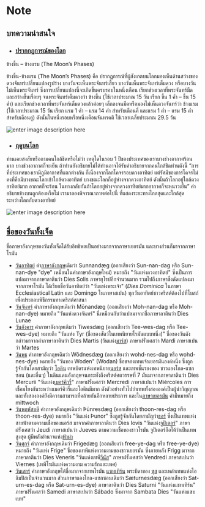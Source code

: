Note
==


## บทความน่าสนใจ

- ### [ปรากกฎการณ์ของโลก](https://uatscimath.ipst.ac.th/lesson-physics/item/7868-2018-02-26-08-27-01)


ข้างขึ้น – ข้างแรม (The Moon’s Phases)

ข้างขึ้น-ข้างแรม (The Moon’s Phases) คือ ปรากฎการณ์ที่ผู้สังเกตบนโลกมองเห็นด้านสว่างของดวงจันทร์เปลี่ยนแปลงรูปร่าง บางวันจะเห็นพระจันทร์เสี้ยว บางวันเห็นพระจันทร์เต็มดวง หรือบางวันไม่เห็นพระจันทร์ ซึ่งการเปลี่ยนแปลงนี้จะเกิดขึ้นครบรอบในหนึ่งเดือน เรียกช่วงเวลาที่พระจันทร์มืดและสว่างขึ้นเรื่อยๆ จนพระจันทร์เต็มดวงว่า ข้างขึ้น (ใช้เวลาประมาณ 15 วัน เรียก ขึ้น 1 ค่ำ – ขึ้น 15 ค่ำ) และเรียกช่วงเวลาที่พระจันทร์เต็มดวงแล้วค่อยๆ เล็กลงจนมืดหรือมองไม่เห็นดวงจันทร์ว่า ข้างแรม (ใช้เวลาประมาณ 15 วัน เรียก แรม 1 ค่ำ – แรม 14 ค่ำ สำหรับเดือนคี่ และแรม 1 ค่ำ – แรม 15 ค่ำ สำหรับเดือนคู่) ดังนั้นในหนึ่งรอบหรือหนึ่งเดือนจันทรคติ ใช้เวลาเฉลี่ยประมาณ 29.5 วัน

![enter image description here](https://uatscimath.ipst.ac.th/images/2017/lesson/7868/7868-1.jpg)

- ### [ฤดูบนโลก](https://uatscimath.ipst.ac.th/lesson-earthscience/item/7116-2017-06-04-06-54-39)
ท่านเคยสงสัยหรือถามคนใกล้ชิดหรือไม่ว่า เหตุใดในรอบ 1 ปีของประเทศของเราบางช่วงอากาศร้อนมาก บางช่วงอากาศก็จะเย็น ถ้าท่านยังอธิบายไม่ได้ท่านอาจได้รับคำอธิบายจากคนใกล้ชิดท่านดังนี้ “การที่ประเทศของเรามีภูมิอากาศที่แตกต่างกัน ก็เนื่องจากโลกโคจรรอบดวงอาทิตย์ แต่รัศมีของการโคจรไม่คงที่คือมีบางขณะโลกเข้าใกล้ดวงอาทิตย์ บางขณะโลกก็อยู่ห่างจากดวงอาทิตย์ ดังนั้นถ้าโลกอยู่ใกล้ดวงอาทิตย์มาก อากาศก็จะร้อน ในทางกลับกันถ้าโลกอยู่ห่างจากดวงอาทิตย์มากอากาศก็จะหนาวเย็น” คำอธิบายข้างบนถูกต้องหรือไม่ เรามาลองพิจารณาภาพต่อไปนี้ ที่แสดงระยะทางไกลสุดและใกล้สุด ระหว่างโลกกับดวงอาทิตย์

![enter image description here](https://uatscimath.ipst.ac.th/images/uploads/1_27.jpg)

## [ชื่อของวันทั้งเจ็ด](https://th.wikipedia.org/w/index.php?title=%E0%B8%8A%E0%B8%B7%E0%B9%88%E0%B8%AD%E0%B8%A7%E0%B8%B1%E0%B8%99%E0%B8%82%E0%B8%AD%E0%B8%87%E0%B8%AA%E0%B8%B1%E0%B8%9B%E0%B8%94%E0%B8%B2%E0%B8%AB%E0%B9%8C&action=edit&section=1 "ชื่อของวันทั้งเจ็ด")

ชื่อภาษาอังกฤษของวันทั้งเจ็ดได้รับอิทธิพลเป็นอย่างมากจากภาษาเยอรมัน และบางส่วนก็มาจากภาษาโรมัน

-   [วันอาทิตย์](https://th.wikipedia.org/wiki/%E0%B8%A7%E0%B8%B1%E0%B8%99%E0%B8%AD%E0%B8%B2%E0%B8%97%E0%B8%B4%E0%B8%95%E0%B8%A2%E0%B9%8C "วันอาทิตย์")  คำ[ภาษาอังกฤษ](https://th.wikipedia.org/wiki/%E0%B8%A0%E0%B8%B2%E0%B8%A9%E0%B8%B2%E0%B8%AD%E0%B8%B1%E0%B8%87%E0%B8%81%E0%B8%A4%E0%B8%A9 "ภาษาอังกฤษ")เดิมว่า Sunnandæg (ออกเสียงว่า Sun-nan-dag หรือ Sun-nan-dye "dye" เหมือนในคำภาษาอังกฤษใหม่) หมายถึง "วันแห่งดวงอาทิตย์" ซึ่งเป็นการแปลมาจากภาษาลาตินว่า Dies Solis ภาษายุโรปอีกจำนวนมาก รวมไปถึงภาษาซึ่งดัดแปลงมาจากภาษาโรมัน ได้เรียกชื่อวันอาทิตย์ว่า "วันแห่งพระเจ้า" (_Dies Dominica_  ในภาษา Ecclesiastical Latin และ Domingo ในภาษาสเปน) ทุกวันอาทิตย์ชาวคริสต์ต้องไปที่โบสถ์เพื่อประกอบพิธีกรรมทางคริสต์ศาสนา
-   [วันจันทร์](https://th.wikipedia.org/wiki/%E0%B8%A7%E0%B8%B1%E0%B8%99%E0%B8%88%E0%B8%B1%E0%B8%99%E0%B8%97%E0%B8%A3%E0%B9%8C "วันจันทร์")  คำภาษาอังกฤษเดิมว่า Mōnandæg (ออกเสียงว่า Moh-nan-dag หรือ Moh-nan-dye) หมายถึง "วันแห่งดวงจันทร์" นี่เหมือนกับว่าแปลมาจากชื่อภาษาลาตินว่า Dies Lunae
-   [วันอังคาร](https://th.wikipedia.org/wiki/%E0%B8%A7%E0%B8%B1%E0%B8%99%E0%B8%AD%E0%B8%B1%E0%B8%87%E0%B8%84%E0%B8%B2%E0%B8%A3 "วันอังคาร")  คำภาษาอังกฤษเดิมว่า Tiwesdæg (ออกเสียงว่า Tee-wes-dag หรือ Tee-wes-dye) หมายถึง "วันแห่ง Tyr (ชื่อของสัตว์ในเทพนิยายโรมันแบบหนึ่ง)" ชื่อของวันดังกล่าวมาจากคำภาษาลาตินว่า Dies Martis (วันแห่ง[มาร์ส](https://th.wikipedia.org/wiki/%E0%B8%A1%E0%B8%B2%E0%B8%A3%E0%B9%8C%E0%B8%AA "มาร์ส")) ภาษาฝรั่งเศสว่า Mardi ภาษาสเปนว่า Martes
-   [วันพุธ](https://th.wikipedia.org/wiki/%E0%B8%A7%E0%B8%B1%E0%B8%99%E0%B8%9E%E0%B8%B8%E0%B8%98 "วันพุธ")  คำภาษาอังกฤษเดิมว่า Wōdnesdæg (ออกเสียงว่า wohd-nes-dag หรือ wohd-nes-dye) หมายถึง "วันของ Woden" (Wodan) ชื่อขจองเทพเจ้าเยอรมันองค์หนึ่ง ซึ่งถูกรู้จักกันโดยสามัญว่า  [โอดิน](https://th.wikipedia.org/wiki/%E0%B9%82%E0%B8%AD%E0%B8%94%E0%B8%B4%E0%B8%99 "โอดิน")  เทพบิดรแห่งเทพนิยาย[นอร์ส](https://th.wikipedia.org/wiki/%E0%B8%99%E0%B8%AD%E0%B8%A3%E0%B9%8C%E0%B8%AA "นอร์ส")  และเทพชั้นรองของ ชาวแองโกล-แซกซอน (และอื่นๆ) ในดินแดนอังกฤษจนกระทั่งถึงคริสต์ศตวรรษที่ 7 มันมาจากภาษาลาตินว่า Dies Mercurii "วันแห่ง[เมอร์คิวรี่](https://th.wikipedia.org/wiki/%E0%B9%80%E0%B8%A1%E0%B8%AD%E0%B8%A3%E0%B9%8C%E0%B8%84%E0%B8%B4%E0%B8%A7%E0%B8%A3%E0%B8%B5%E0%B9%88 "เมอร์คิวรี่")" ภาษาฝรั่งเศสว่า Mercredi ภาษาสเปนว่า Miércoles การเชื่อมโยงกันระหว่างเมอร์คิวรี่และโอดินมีมาก ดังตัวอย่างทั่วไปว่าเทพทั้งสององค์เป็นผู้นำวิญญาณ และทั้งสององค์ยังมีความสามารถที่คล้ายกันอีกหลายประการ และใน[ภาษาเยอรมัน](https://th.wikipedia.org/wiki/%E0%B8%A0%E0%B8%B2%E0%B8%A9%E0%B8%B2%E0%B9%80%E0%B8%A2%E0%B8%AD%E0%B8%A3%E0%B8%A1%E0%B8%B1%E0%B8%99 "ภาษาเยอรมัน")  คำมีหมายถึง mittwoch
-   [วันพฤหัสบดี](https://th.wikipedia.org/wiki/%E0%B8%A7%E0%B8%B1%E0%B8%99%E0%B8%9E%E0%B8%A4%E0%B8%AB%E0%B8%B1%E0%B8%AA%E0%B8%9A%E0%B8%94%E0%B8%B5 "วันพฤหัสบดี")  คำภาษาอังกฤษเดิมว่า Þūnresdæg (ออกเสียงว่า thoon-res-dag หรือ thoon-res-dye) หมายถึง "วันแห่ง Þunor" ซึ่งถูกรู้จักกันโดยสามัญว่า[ธอร์](https://th.wikipedia.org/wiki/%E0%B8%98%E0%B8%AD%E0%B8%A3%E0%B9%8C "ธอร์")  ซึ่งเป็นเทพแห่งสายฟ้าตามความเชื่อของนอร์ส มาจากคำภาษาลาตินว่า Dies Iovis "วันแห่ง[จูปิเตอร์](https://th.wikipedia.org/wiki/%E0%B8%8B%E0%B8%B8%E0%B8%AA "ซุส")" ภาษาฝรั่งเศสว่า Jeudi ภาษาสเปนว่า Jueves ตามความเชื่อของชาวโรมัน จูปิเตอร์ถือได้ว่าเป็นเทพสูงสุด ผู้มีพลังอำนาจแห่ง[ฟ้าผ่า](https://th.wikipedia.org/wiki/%E0%B8%9F%E0%B9%89%E0%B8%B2%E0%B8%9C%E0%B9%88%E0%B8%B2 "ฟ้าผ่า")
-   [วันศุกร์](https://th.wikipedia.org/wiki/%E0%B8%A7%E0%B8%B1%E0%B8%99%E0%B8%A8%E0%B8%B8%E0%B8%81%E0%B8%A3%E0%B9%8C "วันศุกร์")  คำภาษาอังกฤษเดิมว่า Frigedæg (ออกเสียงว่า free-ye-dag หรือ free-ye-dye) หมายถึง "วันแห่ง Frige" ชื่อของเทพีแห่งความงามของชาวเยอรมัน ซึ่งภายหลัง Frigg มาจากภาษาลาตินว่า Dies Veneris "วันแห่งเทพี[วีนัส](https://th.wikipedia.org/wiki/%E0%B8%A7%E0%B8%B5%E0%B8%99%E0%B8%B1%E0%B8%AA "วีนัส")" ภาษาฝรั้งเศสว่า Vendredi ภาษาสเปนว่า Viernes (เทพีโรมันแห่งความงาม ความรักและเพศ)
-   [วันเสาร์](https://th.wikipedia.org/wiki/%E0%B8%A7%E0%B8%B1%E0%B8%99%E0%B9%80%E0%B8%AA%E0%B8%B2%E0%B8%A3%E0%B9%8C "วันเสาร์")  คำภาษาอังกฤษได้ชื่อมากจากเทพโรมัน  [แซทเทิร์น](https://th.wikipedia.org/w/index.php?title=%E0%B9%81%E0%B8%8B%E0%B8%97%E0%B9%80%E0%B8%97%E0%B8%B4%E0%B8%A3%E0%B9%8C%E0%B8%99&action=edit&redlink=1 "แซทเทิร์น (ไม่มีหน้า)")  พระบิดาของ  [ซุส](https://th.wikipedia.org/wiki/%E0%B8%8B%E0%B8%B8%E0%B8%AA "ซุส")  และเหล่าเทพแห่งโอลิมปัสเป็นจำนวนมาก ส่วนภาษาแองโกล-แซกซอนเดิมว่า Sæturnesdæg (ออกเสียงว่า Sat-urn-es-dag หรือ Sat-urn-es-dye) ภาษาลาตินว่า Dies Saturni "วันแห่งแซทเทิร์น" ภาษาฝรั่งเศสว่า Samedi ภาษาสเปนว่า Sábado ซึ่งมาจาก Sambata Dies "วันแห่งแซบเบท"
<!--stackedit_data:
eyJoaXN0b3J5IjpbMTc4NjU4NDI1OSwtNDcwODEyMDk5XX0=
-->